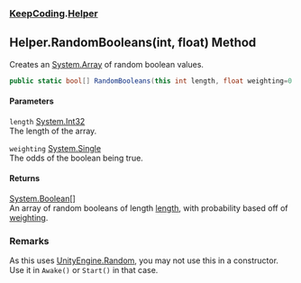 ### [KeepCoding](KeepCoding.md 'KeepCoding').[Helper](KeepCoding_Helper.md 'KeepCoding.Helper')
## Helper.RandomBooleans(int, float) Method
Creates an [System.Array](https://docs.microsoft.com/en-us/dotnet/api/System.Array 'System.Array') of random boolean values.  
```csharp
public static bool[] RandomBooleans(this int length, float weighting=0.5f);
```
#### Parameters
<a name='KeepCoding_Helper_RandomBooleans(int_float)_length'></a>
`length` [System.Int32](https://docs.microsoft.com/en-us/dotnet/api/System.Int32 'System.Int32')  
The length of the array.
  
<a name='KeepCoding_Helper_RandomBooleans(int_float)_weighting'></a>
`weighting` [System.Single](https://docs.microsoft.com/en-us/dotnet/api/System.Single 'System.Single')  
The odds of the boolean being true.
  
#### Returns
[System.Boolean](https://docs.microsoft.com/en-us/dotnet/api/System.Boolean 'System.Boolean')[[]](https://docs.microsoft.com/en-us/dotnet/api/System.Array 'System.Array')  
An array of random booleans of length [length](KeepCoding_Helper_RandomBooleans(int_float).md#KeepCoding_Helper_RandomBooleans(int_float)_length 'KeepCoding.Helper.RandomBooleans(int, float).length'), with probability based off of [weighting](KeepCoding_Helper_RandomBooleans(int_float).md#KeepCoding_Helper_RandomBooleans(int_float)_weighting 'KeepCoding.Helper.RandomBooleans(int, float).weighting').
### Remarks
As this uses [UnityEngine.Random](https://docs.microsoft.com/en-us/dotnet/api/UnityEngine.Random 'UnityEngine.Random'), you may not use this in a constructor. Use it in `Awake()` or `Start()` in that case.  
